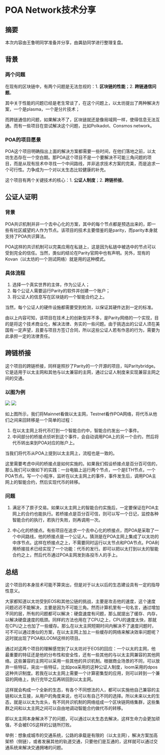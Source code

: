 # POA Network技术分享

## 摘要

本次内容由王鲁明同学准备并分享，由龚劼同学进行整理复盘。

## 背景

### 两个问题

在现有的区块链中，有两个问题是无法忽视的：1. **区块链的性能**；2. **跨链通信问题**。

其中关于性能的问题已经是老生常谈了，在这个问题上，以太坊提出了两种解决方案，一个是plasma，一个是分片技术；

而跨链通信的问题，如果解决不了，区块链就还是像局域网一样，使得信息无法互通。而有一些项目在尝试解决这个问题，比如Polkadot、Consmos network。

### POA的项目愿景

POA这个项目明确指出上面的解决方案都需要一些时间，在他们落地之前，以太坊生态存在一个空白期。那POA这个项目不是一个要解决不可能三角问题的项目，而是从现有技术中寻找一个中间路线，并非追求技术方案的完美，而是追求一个可行性。力争成为一个对以太生态比较健康的补充。

这个项目有两个关键技术的核心：1. **公证人制度**；2. **跨链桥接**。

## 公证人证明

### 背景

POA共识机制并非一个去中心化的方案，其中的每个节点都是预选出来的，即一些有社区威望的人作为节点。该项目的技术主要借鉴的是parity，而parity本身就支持了POA共识算法。

POA这样的共识机制可以完美应用在私链上，这是因为私链中被选中的节点可以受到完全的信任。当然，类似的结论在Parity官网中也有声明。另外，现有的Kovan（以太坊的一个测试网络）就是用的这种模式。

### 具体流程

1. 选择一个真实世界的主体，作为公证人；
2. 每个公证人需要运行Parity的软件并创建一个账户；
3. 将公证人的信息写在区块链的一个智能合约之上。

当然，每个公证人的硬件设施都需要受到检测，以保证其硬件达到一定的标准。

由以上内容可知，该项目在技术上的创新型并不多，是Parity网络的一个实现，目的是将这个技术商业化，解决法律、务实的一些问题。由于挑选出的公证人须在美国有一定声望，且要与项目方签订合同，所以这些公证人若有作恶的行为，需要为此承担一定的法律责任。

## 跨链桥接

这个项目的跨链桥接，同样是照抄了Parity的一个开源的项目，叫Paritybridge。它是适用于以太主网和其他与以太兼容的主网，通过公证人制度来实现兼容主网之间的交通。

### 以图为例
![](https://i.imgur.com/o2zbB1w.jpg)
![](https://i.imgur.com/Q5BZ3ap.jpg)

如上图所示，我们将Mainnet看做以太主网，Testnet看作POA网络，将代币从他们之间来回转移是一个简单的过程：

1. 在以太主网上将代币打到一个智能合约中，智能合约发出一个事件。
2. 中间部分的桥接点侦听到这个事件，会自动调用POA上的另一个合约，然后将代币转出来到POA对应的账户上。


当我们将代币从POA上提到以太主网上，流程也是一致的。

这里需要考虑中间的桥接点是如何实施的。如果我们假设桥接点是百分百可信的，那么我们可以做如下的实践：一台电脑上运行两个节点，一个是ETH节点，一个POA节点。写一个小程序，监听在以太主网上的事件，事件发生后，调用POA主网上的智能合约，然后实现代币的转移。

### 问题

1. 满足不了原子交易。如果以太主网上的智能合约实施后，一定要保证在POA主网上的合约也能执行。若桥接点是百分百可信，则可以写一个日记，监控各种智能合约的执行，若执行失败，则再调用一次。

2. 中心化的桥接点。有些项目在追求一个去中心化的桥接点，而POA是采取了一个中间路线，他的桥接点是一个公证人。猜测是在POA主网上集成了以太坊的中序节点。这样在桥接点之上，不需要同时运行以太节点和POA节点。POA利用桥接技术已经实现了一个功能：代币的发行。即可以把以太打到以太的智能合约之上，然后代币通过POA主网发到各投币人的手上。

## 总结

这个项目的本身技术可能不算突出，但是对于以太以后的生态建设具有一定的指导性意义。

大家都知道以太坊受到EOS和其他公链的挑战，主要是攻击他的速度，这个速度问题迟迟不能解决，主要是因为不可能三角。然而计算机里有一句名言，通过增加不同的层，所有的问题都可以解决：硬盘速度有问题，那么就提出了缓存、内存，以解决硬盘速度的瓶颈。同样的方法也用在了CPU之上，CPU的速度太快，那就在CPU之上也加了一些缓存。那么在以太主网短期时间内解决不了速度问题时，可不可以通过类似的方案，在以太主网上加上一些缓存的网络来解决效率问题呢？这时就出现了POA和LOOM这样的项目。

通过对这两个项目的理解感觉到了以太坊对于EOS的回应：一个以太的主网，他最重要的特征还是他的分布性和安全性，还有一些其他的与以太主网兼容的其他网络。这些兼容的主网可以采用一些其他的共识机制。根据商业场景的不同，可以放弃一些特征，突出一些特征，比如poa采用的这种公证人制度，loom采用的dpos这种共识制度。若我在以太主网上需要一个计算密集型的应用，则可以转到一个兼容的网络上，执行完毕之后再转回到以太主网。

这样就会构成一个全新的生态，有各个不同想法的人，都可以实施他自己兼容的主链和以太互接，从用户的角度来说，也可以有自己不同的选择。所以未来以太的生态，就是以以太为龙头，有不同共识机制的网络组成一个区块链网络集群，这些集群之间和以太主网之间可以自由地调动智能合约做代币的转移。

即以太主网本身解决不了的问题，可以通过以太生态去解决，这样生命力会更加顽强，不会被EOS这样的公链所打败。

举例：想象成城市的交通系统，公路的承载是有限的（以太主网），解决方案加高架桥（侧链），或者发展其他的轨道交通，只要他们是互通的，这样就可以通过交通系统来解决交通拥堵的问题。



